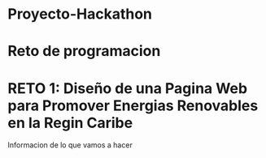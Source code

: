 # Proyecto-Hackathon
# Reto de programacion
# RETO 1: Diseño de una Pagina Web para Promover Energias Renovables en la Regin Caribe


Informacion de lo que vamos a hacer
